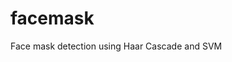 # facemask
Face mask detection using Haar Cascade and SVM

<a href = "https://photos.google.com/album/AF1QipOFWmJFADr0-OadW8Z15cPGqKPl0bxEk3-ays-G/photo/AF1QipPAYHIpll6-KVoSOVcMVEQdqYusWlE4QOHe4R_P"></a>
